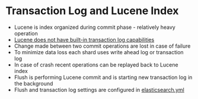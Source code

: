 # Transaction Log and Lucene Index #

* Lucene is index organized during commit phase - relatively heavy operation
* <a href="http://stackoverflow.com/questions/32269632/writing-to-lucene-index-one-document-at-a-time-slows-down-over-time" target="_blank"> Lucene does not have built-in transaction log capabilities</a>
* Change made between two commit operations are lost in case of failure
* To minimize data loss each shard uses write ahead log or transaction log
* In case of crash recent operations can be replayed back to Lucene index
* Flush is performing Lucene commit and is starting new transaction log in the background
* Flush and transaction log settings are configured in <a href="https://www.elastic.co/guide/en/elasticsearch/reference/current/index-modules-translog.html" target="_blank">elasticsearch.yml</a>